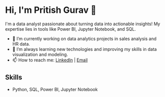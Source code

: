 # Hi, I'm Pritish Gurav 👋

I'm a data analyst passionate about turning data into actionable insights! My expertise lies in tools like Power BI, Jupyter Notebook, and SQL.

- 🔭 I’m currently working on data analytics projects in sales analysis and HR data.
- 🌱 I’m always learning new technologies and improving my skills in data visualization and modeling.
- 📫 How to reach me: [LinkedIn](https://www.linkedin.com/in/pritish-gurav009/) | [Email](pritishgurav3418@gmail.com)

## Skills
- Python, SQL, Power BI, Jupyter Notebook



<!---
PritishGurav/PritishGurav is a ✨ special ✨ repository because its `README.md` (this file) appears on your GitHub profile.
You can click the Preview link to take a look at your changes.
--->
